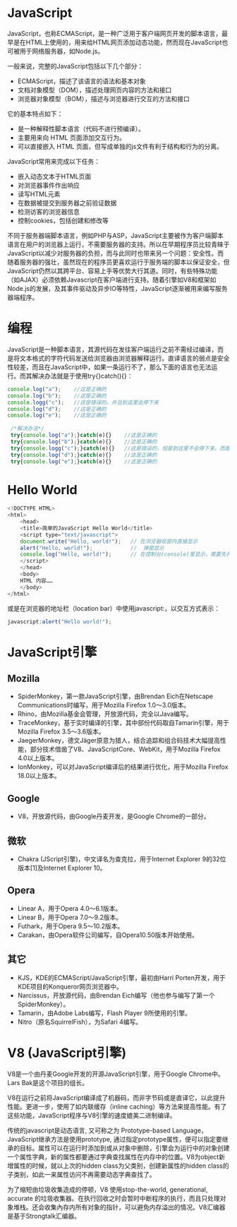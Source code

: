 # JavaScript

JavaScript，也称ECMAScript，是一种广泛用于客户端网页开发的脚本语言，最早是在HTML上使用的，用来给HTML网页添加动态功能，然而现在JavaScript也可被用于网络服务器，如Node.js。

一般来说，完整的JavaScript包括以下几个部分：
* ECMAScript，描述了该语言的语法和基本对象
* 文档对象模型（DOM），描述处理网页内容的方法和接口
* 浏览器对象模型（BOM），描述与浏览器进行交互的方法和接口

它的基本特点如下：
* 是一种解释性脚本语言（代码不进行预编译）。
* 主要用来向 HTML 页面添加交互行为。
* 可以直接嵌入 HTML 页面，但写成单独的js文件有利于结构和行为的分离。

JavaScript常用来完成以下任务：
* 嵌入动态文本于HTML页面
* 对浏览器事件作出响应
* 读写HTML元素
* 在数据被提交到服务器之前验证数据
* 检测访客的浏览器信息
* 控制cookies，包括创建和修改等


不同于服务器端脚本语言，例如PHP与ASP，JavaScript主要被作为客户端脚本语言在用户的浏览器上运行，不需要服务器的支持。所以在早期程序员比较青睐于JavaScript以减少对服务器的负担，而与此同时也带来另一个问题：安全性。而随着服务器的强壮，虽然现在的程序员更喜欢运行于服务端的脚本以保证安全，但JavaScript仍然以其跨平台、容易上手等优势大行其道。同时，有些特殊功能（如AJAX）必须依赖Javascript在客户端进行支持。随着引擎如V8和框架如Node.js的发展，及其事件驱动及异步IO等特性，JavaScript逐渐被用来编写服务器端程序。

# 编程

JavaScript是一种脚本语言，其源代码在发往客户端运行之前不需经过编译，而是将文本格式的字符代码发送给浏览器由浏览器解释运行。直译语言的弱点是安全性较差，而且在JavaScript中，如果一条运行不了，那么下面的语言也无法运行。而其解决办法就是于使用try{}catch(){}︰
```javascript
console.log("a");    //这是正确的
console.log("b");    //这是正确的
console.logg("c");   //这是错误的，并且到这里会停下来
console.log("d");    //这是正确的
console.log("e");    //这是正确的
 
 /*解决办法*/
 try{console.log("a");}catch(e){}    //这是正确的
 try{console.log("b");}catch(e){}    //这是正确的
 try{console.logg("c");}catch(e){}   //这是错误的，但是到这里不会停下来，而是跳过
 try{console.log("d");}catch(e){}    //这是正确的
 try{console.log("e");}catch(e){}    //这是正确的
```

# Hello World

```javascript
<!DOCTYPE HTML>
<html>
    <head>
    <title>简单的JavaScript Hello World</title>
    <script type="text/javascript">
    document.write("Hello, world!");   // 在浏览器视窗内直接显示
    alert("Hello, world!");            //  弹窗显示
    console.log("Hello, world!");      // 在控制台(console)里显示，需要先开启开发工具控制台
    </script>
    </head>
    <body>
    HTML 内容……
    </body>
</html>
```

或是在浏览器的地址栏（location bar）中使用javascript:，以交互方式表示：

```javascript
javascript:alert("Hello world!");
```

# JavaScript引擎

## Mozilla
* SpiderMonkey，第一款JavaScript引擎，由Brendan Eich在Netscape Communications时编写，用于Mozilla Firefox 1.0～3.0版本。
* Rhino，由Mozilla基金会管理，开放源代码，完全以Java编写。
* TraceMonkey，基于实时编译的引擎，其中部份代码取自Tamarin引擎，用于Mozilla Firefox 3.5～3.6版本。
* JaegerMonkey，德文Jäger原意为猎人，结合追踪和组合码技术大幅提高性能，部分技术借凿了V8、JavaScriptCore、WebKit，用于Mozilla Firefox 4.0以上版本。
* IonMonkey，可以对JavaScript编译后的结果进行优化，用于Mozilla Firefox 18.0以上版本。

## Google
* V8，开放源代码，由Google丹麦开发，是Google Chrome的一部分。

## 微软 
* Chakra (JScript引擎)，中文译名为查克拉，用于Internet Explorer 9的32位版本[1]及Internet Explorer 10。

## Opera
* Linear A，用于Opera 4.0～6.1版本。
* Linear B，用于Opera 7.0～9.2版本。
* Futhark，用于Opera 9.5～10.2版本。
* Carakan，由Opera软件公司编写，自Opera10.50版本开始使用。

## 其它 
* KJS，KDE的ECMAScript/JavaScript引擎，最初由Harri Porten开发，用于KDE项目的Konqueror网页浏览器中。
* Narcissus，开放源代码，由Brendan Eich编写（他也参与编写了第一个SpiderMonkey）。
* Tamarin，由Adobe Labs编写，Flash Player 9所使用的引擎。
* Nitro（原名SquirrelFish），为Safari 4编写。

# V8 (JavaScript引擎)

V8是一个由丹麦Google开发的开源JavaScript引擎，用于Google Chrome中。Lars Bak是这个项目的组长。

V8在运行之前将JavaScript编译成了机器码，而非字节码或是直译它，以此提升性能。更进一步，使用了如内联缓存（inline caching）等方法来提高性能。有了这些功能，JavaScript程序与V8引擎的速度媲美二进制编译。

传统的javascript是动态语言, 又可称之为 Prototype-based Language，JavaScript继承方法是使用prototype, 通过指定prototype属性，便可以指定要继承的目标。属性可以在运行时添加到或从对象中删除，引擎会为运行中的对象创建一个属性字典，新的属性都要通过字典查找属性在内存中的位置。V8为object新增属性的时候，就以上次的hidden class为父类别，创建新属性的hidden class的子类别，如此一来属性访问不再需要动态字典查找了。

为了缩短由垃圾收集造成的停顿，V8 使用stop-the-world, generational, accurate 的垃圾收集器。在执行回收之时会暂时中断程序的执行，而且只处理对象堆栈。还会收集內存内所有对象的指针，可以避免内存溢出的情况。V8汇编器是基于Strongtalk汇编器。

